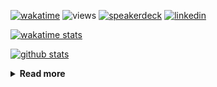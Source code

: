 [![wakatime](https://wakatime.com/badge/user/ddf27f94-292a-4343-b7eb-1143a4c6cf87.svg)](https://wakatime.com/@ddf27f94-292a-4343-b7eb-1143a4c6cf87)
![views](https://komarev.com/ghpvc/?username=chck&color=blueviolet)
[![speakerdeck](https://img.shields.io/badge/Speaker_Deck-chck-8a2be2?style=flat-square&logo=speaker-deck)](https://speakerdeck.com/chck)
[![linkedin](https://img.shields.io/badge/LinkedIn-chck-8a2be2?style=flat-square&logo=linkedin)](https://www.linkedin.com/in/chck/)

[![wakatime stats](https://github-readme-stats-nine-umber-51.vercel.app/api/wakatime?username=chck&layout=compact&count_private=true&hide_title=true&hide=Other&theme=buefy&langs_count=14)](https://wakatime.com/@chck?rank=me)

[![github stats](https://github-readme-stats-nine-umber-51.vercel.app/api?username=chck&count_private=true&show_icons=true&hide_title=true&theme=buefy)](https://github.com/anuraghazra/github-readme-stats)

<details>
  <summary><b>Read more</b></summary>
  <br>

  <!--START_SECTION:waka-->
**🐱 My GitHub Data** 

> 📦 132.4 kB Used in GitHub's Storage 
 > 
> 🏆 622 Contributions in the Year 2025
 > 
> 💼 Opted to Hire
 > 
> 📜 133 Public Repositories 
 > 
> 🔑 24 Private Repositories 
 > 
**I'm a Night 🦉** 

```text
🌞 Morning                1350 commits        ████░░░░░░░░░░░░░░░░░░░░░   17.29 % 
🌆 Daytime                2322 commits        ███████░░░░░░░░░░░░░░░░░░   29.73 % 
🌃 Evening                2198 commits        ███████░░░░░░░░░░░░░░░░░░   28.14 % 
🌙 Night                  1940 commits        ██████░░░░░░░░░░░░░░░░░░░   24.84 % 
```
📅 **I'm Most Productive on Thursday** 

```text
Monday                   1415 commits        █████░░░░░░░░░░░░░░░░░░░░   18.12 % 
Tuesday                  1233 commits        ████░░░░░░░░░░░░░░░░░░░░░   15.79 % 
Wednesday                1447 commits        █████░░░░░░░░░░░░░░░░░░░░   18.53 % 
Thursday                 1682 commits        █████░░░░░░░░░░░░░░░░░░░░   21.54 % 
Friday                   834 commits         ███░░░░░░░░░░░░░░░░░░░░░░   10.68 % 
Saturday                 514 commits         ██░░░░░░░░░░░░░░░░░░░░░░░   06.58 % 
Sunday                   685 commits         ██░░░░░░░░░░░░░░░░░░░░░░░   08.77 % 
```


📊 **This Week I Spent My Time On** 

```text
💬 Programming Languages: 
Other                    18 hrs 47 mins      ████████████████░░░░░░░░░   63.30 % 
TOML                     4 hrs 53 mins       ████░░░░░░░░░░░░░░░░░░░░░   16.48 % 
Markdown                 1 hr 21 mins        █░░░░░░░░░░░░░░░░░░░░░░░░   04.58 % 
YAML                     1 hr 14 mins        █░░░░░░░░░░░░░░░░░░░░░░░░   04.16 % 
HCL                      31 mins             ░░░░░░░░░░░░░░░░░░░░░░░░░   01.76 % 

🔥 Editors: 
Chrome                   24 hrs 30 mins      █████████████████████░░░░   82.60 % 
PyCharm                  2 hrs 9 mins        ██░░░░░░░░░░░░░░░░░░░░░░░   07.28 % 
Neovim                   1 hr 24 mins        █░░░░░░░░░░░░░░░░░░░░░░░░   04.75 % 
Zed                      48 mins             █░░░░░░░░░░░░░░░░░░░░░░░░   02.72 % 
RustRover                36 mins             █░░░░░░░░░░░░░░░░░░░░░░░░   02.06 % 
```

**I Mostly Code in Python** 

```text
Python                   47 repos            ████████░░░░░░░░░░░░░░░░░   33.57 % 
Jupyter Notebook         19 repos            ███░░░░░░░░░░░░░░░░░░░░░░   13.57 % 
Ruby                     11 repos            ██░░░░░░░░░░░░░░░░░░░░░░░   07.86 % 
HCL                      6 repos             █░░░░░░░░░░░░░░░░░░░░░░░░   04.29 % 
TypeScript               6 repos             █░░░░░░░░░░░░░░░░░░░░░░░░   04.29 % 
```



**Timeline**

![Lines of Code chart](https://raw.githubusercontent.com/chck/chck/main/assets/bar_graph.png)


 Last Updated on 2025-07-19 02:23 UTC
<!--END_SECTION:waka-->
</details>

